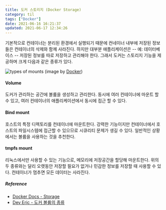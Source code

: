 ```yaml
---
title: 도커 스토리지 (Docker Storage)
category: til
tags: ["Docker"]
date: 2021-06-16 16:21:37 
updated: 2021-06-17 12:34:26
---
```


기본적으로 컨테이너는 분리된 환경에서 실행되기 때문에 컨네이너 내부에 저장된 정보들은 컨테이너의 삭제와 함께 사라진다. 하지만 대부분 애플리케이션은 -- 예: 데이터베이스 -- 저장된 정보를 따로 저장하고 관리해야 한다. 그래서 도커는 스토리지 기능을 제공하며 크게 다음과 같은 종류가 있다.

![types of mounts](/types-of-mounts.png)
(image by [Docker](https://docs.docker.com/storage/))

#### Volume
도커가 관리하는 공간에 볼륨을 생성하고 관리한다. 동시에 여러 컨테이너에 마운트 할 수 있고, 여러 컨테이너의 애플리케이션에서 동시에 접근 할 수 있다.

#### Bind mount
호스트의 특정 디렉토리를 컨테이너에 마운트한다. 강력한 기능이지만 컨테이너에서 호스트의 파일시스템에 접근할 수 있으므로 시큐리티 문제가 생길 수 있다. 일반적인 상황에서는 볼륨을 사용하는 것을 추천한다.

#### tmpfs mount
리눅스에서만 사용할 수 있는 기능으로, 메모리에 저장공간을 할당해 마운트한다. 위의 두 종류와는 달리 오랫동안 저장할 필요가 없거나 민감한 정보를 저장할 때 사용할 수 있다. 컨테이너가 멈추면 모든 데이터는 사라진다.

##### Reference
- [Docker Docs - Storage](https://docs.docker.com/storage/)
- [Dev Eric - 도커 볼륨의 종류](https://deveric.tistory.com/111)